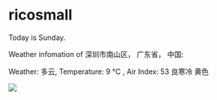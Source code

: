 # ricosmall

Today is Sunday.

Weather infomation of 深圳市南山区， 广东省， 中国: 

Weather: 多云, Temperature: 9 ℃ , Air Index: 53 良寒冷 黄色

<img src="https://github-readme-stats.vercel.app/api?username=ricosmall&show_icons=true" />
